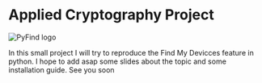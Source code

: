 # Applied Cryptography Project
![PyFind logo](https://github.com/MaxBubblegum47/PyFind/blob/main/docs/PyFind_logo.PNG)

In this small project I will try to reproduce the Find My Devicces feature in python. I hope to add asap some slides about the topic and some installation guide. See you soon